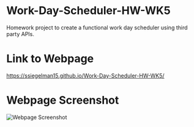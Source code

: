 # Work-Day-Scheduler-HW-WK5

Homework project to create a functional work day scheduler using third party APIs.

# Link to Webpage

https://ssiegelman15.github.io/Work-Day-Scheduler-HW-WK5/

# Webpage Screenshot

![Webpage Screenshot](https://user-images.githubusercontent.com/70458726/159189582-89907541-d7ea-46ac-b7e5-74117d3bfc10.png)
